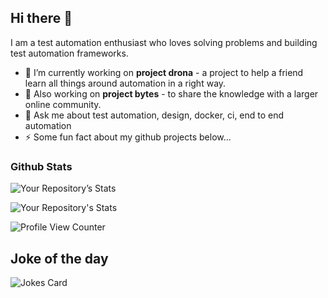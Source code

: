## Hi there 👋

I am a test automation enthusiast who loves solving problems and building test automation frameworks. 

<!--
**PramodKumarYadav/PramodKumarYadav** is a ✨ _special_ ✨ repository because its `README.md` (this file) appears on your GitHub profile.

Here are some ideas to get you started:
- 🔭 I’m currently working on project zero (core automation framework) and project restpro (rest api automation framework)
- 🌱 I’m currently learning better design practices in Java by reading "Head first design patterns".

###Contributor's badge
<a href = "https://github.com/PramodKumarYadav/Drona/graphs/contributors">
<img src = "https://contrib.rocks/image?repo = PramodKumarYadav/Drona"/>
</a>

Made with [contributors-img](https://contrib.rocks).

[![Your Repository's wakatime stats](https://github-readme-stats.vercel.app/api/wakatime?username=PramodKumarYadav)](https://github.com/PramodKumarYadav/github-readme-stats)
-->

- 🔭 I’m currently working on **project drona** - a project to help a friend learn all things around automation in a right way.
- 🤼 Also working on **project bytes** - to share the knowledge with a larger online community.
- 💬 Ask me about test automation, design, docker, ci, end to end automation
- ⚡ Some fun fact about my github projects below...

### Github Stats
<!--
https://github.com/anuraghazra/github-readme-stats
All inbuilt themes :-
dark, radical, merko, gruvbox, tokyonight, onedark, cobalt, synthwave, highcontrast, dracula

&theme=tokyonight (to add the theme to below stats)
-->
![Your Repository’s Stats](https://github-readme-stats.vercel.app/api?username=PramodKumarYadav&show_icons=true)

![Your Repository's Stats](https://github-readme-stats.vercel.app/api/top-langs/?username=PramodKumarYadav&theme=blue-green&layout=compact)

![Profile View Counter](https://komarev.com/ghpvc/?username=PramodKumarYadav)

## Joke of the day
![Jokes Card](https://readme-jokes.vercel.app/api)
